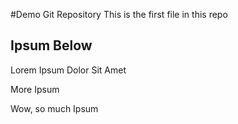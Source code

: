 #Demo Git Repository
This is the first file in this repo

## Ipsum Below

Lorem Ipsum Dolor Sit Amet

More Ipsum

Wow, so much Ipsum